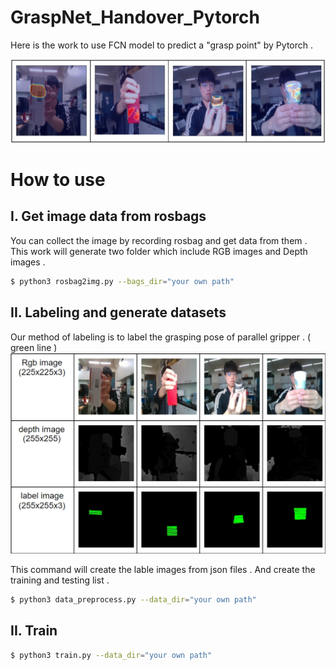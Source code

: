 # GraspNet_Handover_Pytorch

Here is the work to use FCN model to predict a "grasp point" by Pytorch .

![Teaser](figure/demo.png)

# How to use

## I. Get image data from rosbags
You can collect the image by recording rosbag and get data from them . This work will generate two folder which include RGB images and Depth images .
```bash
$ python3 rosbag2img.py --bags_dir="your own path"
```

## II. Labeling and generate datasets
Our method of labeling is to label the grasping pose of parallel gripper . ( green line )
![Dataset](figure/datasets.png)

This command will create the lable images from json files . And create the training and testing list .
```bash
$ python3 data_preprocess.py --data_dir="your own path"
```
## II. Train
```bash
$ python3 train.py --data_dir="your own path"
```
